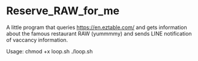 # Reserve_RAW_for_me
A little program that queries https://en.eztable.com/ and gets information about the famous restaurant RAW (yummmmy) and sends LINE notification of vaccancy information.

Usage:
      chmod +x loop.sh
      ./loop.sh
